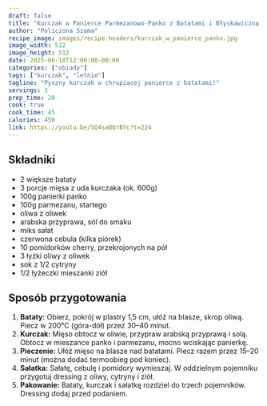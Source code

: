 ```yaml
---
draft: false
title: "Kurczak w Panierce Parmezanowo-Panko z Batatami i Błyskawiczną Sałatką"
author: "Policzona Szama"
recipe_image: images/recipe-headers/kurczak_w_panierce_panko.jpg
image_width: 512
image_height: 512
date: 2025-06-18T12:00:00-00:00
categories: ["obiady"]
tags: ["kurczak", "letnie"]
tagline: "Pyszny kurczak w chrupiącej panierce z batatami!"
servings: 3
prep_time: 20
cook: true
cook_time: 45
calories: 450
link: https://youtu.be/SQ4saBQrBYc?t=224
---
```


## Składniki
- 2 większe bataty
- 3 porcje mięsa z uda kurczaka (ok. 600g)
- 100g panierki panko
- 100g parmezanu, startego
- oliwa z oliwek
- arabska przyprawa, sól do smaku
- miks sałat
- czerwona cebula (kilka piórek)
- 10 pomidorków cherry, przekrojonych na pół
- 3 łyżki oliwy z oliwek
- sok z 1/2 cytryny
- 1/2 łyżeczki mieszanki ziół

## Sposób przygotowania
1. **Bataty:** Obierz, pokrój w plastry 1,5 cm, ułóż na blasze, skrop oliwą. Piecz w 200°C (góra-dół) przez 30–40 minut.
2. **Kurczak:** Mięso obtocz w oliwie, przypraw arabską przyprawą i solą. Obtocz w mieszance panko i parmezanu, mocno wciskając panierkę.
3. **Pieczenie:** Ułóż mięso na blasze nad batatami. Piecz razem przez 15–20 minut (można dodać termoobieg pod koniec).
4. **Sałatka:** Sałatę, cebulę i pomidory wymieszaj. W oddzielnym pojemniku przygotuj dressing z oliwy, cytryny i ziół.
5. **Pakowanie:** Bataty, kurczak i sałatkę rozdziel do trzech pojemników. Dressing dodaj przed podaniem.